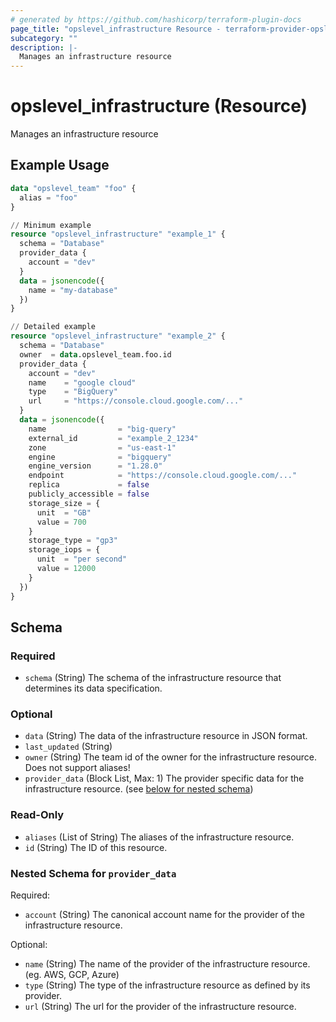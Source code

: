 ```yaml
---
# generated by https://github.com/hashicorp/terraform-plugin-docs
page_title: "opslevel_infrastructure Resource - terraform-provider-opslevel"
subcategory: ""
description: |-
  Manages an infrastructure resource
---
```


# opslevel_infrastructure (Resource)

Manages an infrastructure resource

## Example Usage

```terraform
data "opslevel_team" "foo" {
  alias = "foo"
}

// Minimum example
resource "opslevel_infrastructure" "example_1" {
  schema = "Database"
  provider_data {
    account = "dev"
  }
  data = jsonencode({
    name = "my-database"
  })
}

// Detailed example
resource "opslevel_infrastructure" "example_2" {
  schema = "Database"
  owner  = data.opslevel_team.foo.id
  provider_data {
    account = "dev"
    name    = "google cloud"
    type    = "BigQuery"
    url     = "https://console.cloud.google.com/..."
  }
  data = jsonencode({
    name                = "big-query"
    external_id         = "example_2_1234"
    zone                = "us-east-1"
    engine              = "bigquery"
    engine_version      = "1.28.0"
    endpoint            = "https://console.cloud.google.com/..."
    replica             = false
    publicly_accessible = false
    storage_size = {
      unit  = "GB"
      value = 700
    }
    storage_type = "gp3"
    storage_iops = {
      unit  = "per second"
      value = 12000
    }
  })
}
```

<!-- schema generated by tfplugindocs -->
## Schema

### Required

- `schema` (String) The schema of the infrastructure resource that determines its data specification.

### Optional

- `data` (String) The data of the infrastructure resource in JSON format.
- `last_updated` (String)
- `owner` (String) The team id of the owner for the infrastructure resource. Does not support aliases!
- `provider_data` (Block List, Max: 1) The provider specific data for the infrastructure resource. (see [below for nested schema](#nestedblock--provider_data))

### Read-Only

- `aliases` (List of String) The aliases of the infrastructure resource.
- `id` (String) The ID of this resource.

<a id="nestedblock--provider_data"></a>
### Nested Schema for `provider_data`

Required:

- `account` (String) The canonical account name for the provider of the infrastructure resource.

Optional:

- `name` (String) The name of the provider of the infrastructure resource. (eg. AWS, GCP, Azure)
- `type` (String) The type of the infrastructure resource as defined by its provider.
- `url` (String) The url for the provider of the infrastructure resource.


